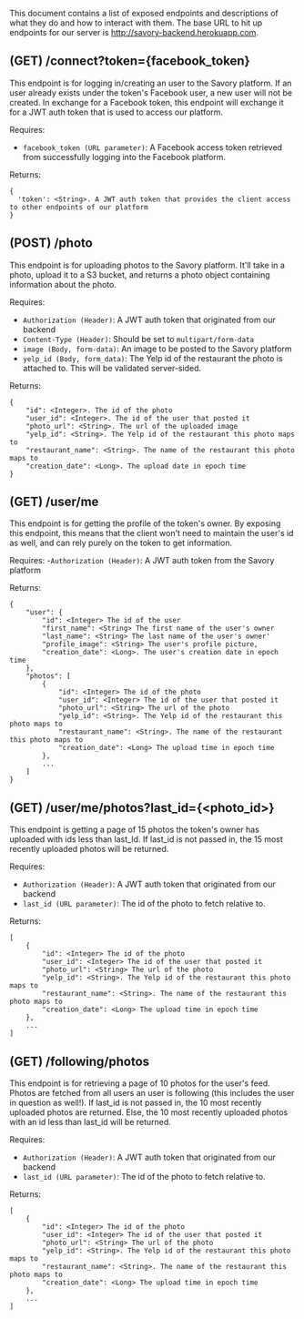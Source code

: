 This document contains a list of exposed endpoints and descriptions of what they do and how to interact with them. The 
base URL to hit up endpoints for our server is http://savory-backend.herokuapp.com. 

## (GET) /connect?token={facebook_token}

This endpoint is for logging in/creating an user to the Savory platform. If an user already exists under the 
token's Facebook user, a new user will not be created. In exchange for a Facebook token, this endpoint will 
exchange it for a JWT auth token that is used to access our platform.

Requires:
- `facebook_token (URL parameter)`: A Facebook access token retrieved from successfully logging into the Facebook platform.

Returns:
```
{
  'token': <String>. A JWT auth token that provides the client access to other endpoints of our platform
}
```

## (POST) /photo

This endpoint is for uploading photos to the Savory platform. It'll take in a photo, upload it to a S3 bucket, and 
returns a photo object containing information about the photo.

Requires:
- `Authorization (Header)`: A JWT auth token that originated from our backend
- `Content-Type (Header)`: Should be set to `multipart/form-data`
- `image (Body, form-data)`: An image to be posted to the Savory platform
- `yelp_id (Body, form_data)`: The Yelp id of the restaurant the photo is attached to. This will be validated 
server-sided.

Returns:
```
{
    "id": <Integer>. The id of the photo
    "user_id": <Integer>. The id of the user that posted it
    "photo_url": <String>. The url of the uploaded image
    "yelp_id": <String>. The Yelp id of the restaurant this photo maps to
    "restaurant_name": <String>. The name of the restaurant this photo maps to
    "creation_date": <Long>. The upload date in epoch time
}
```

## (GET) /user/me

This endpoint is for getting the profile of the token's owner. By exposing this endpoint, this means that the client 
won't need to maintain the user's id as well, and can rely purely on the token to get information.

Requires:
-`Authorization (Header)`: A JWT auth token from the Savory platform

Returns:
```
{
    "user": {
        "id": <Integer> The id of the user
        "first_name": <String> The first name of the user's owner
        "last_name": <String> The last name of the user's owner'
        "profile_image": <String> The user's profile picture,
        "creation_date": <Long>. The user's creation date in epoch time
    },
    "photos": [
        {
            "id": <Integer> The id of the photo
            "user_id": <Integer> The id of the user that posted it
            "photo_url": <String> The url of the photo
            "yelp_id": <String>. The Yelp id of the restaurant this photo maps to
            "restaurant_name": <String>. The name of the restaurant this photo maps to
            "creation_date": <Long> The upload time in epoch time
        },
        ...
    ]
}
```

## (GET) /user/me/photos?last_id={<photo_id>}

This endpoint is getting a page of 15 photos the token's owner has uploaded with ids less than last_Id. If last_id is 
not passed in, the 15 most recently uploaded photos will be returned.

Requires:
- `Authorization (Header)`: A JWT auth token that originated from our backend
- `last_id (URL parameter)`: The id of the photo to fetch relative to.

Returns:
```
[
    {
        "id": <Integer> The id of the photo
        "user_id": <Integer> The id of the user that posted it
        "photo_url": <String> The url of the photo
        "yelp_id": <String>. The Yelp id of the restaurant this photo maps to
        "restaurant_name": <String>. The name of the restaurant this photo maps to
        "creation_date": <Long> The upload time in epoch time
    },
    ...
]
```

## (GET) /following/photos

This endpoint is for retrieving a page of 10 photos for the user's feed. Photos are fetched from all users an
user is following (this includes the user in question as well!). If last_id is not passed in, the 10 most 
recently uploaded photos are returned. Else, the 10 most recently uploaded photos with an id less than last_id will be 
returned.

Requires:
- `Authorization (Header)`: A JWT auth token that originated from our backend
- `last_id (URL parameter)`: The id of the photo to fetch relative to.

Returns:
```
[
    {
        "id": <Integer> The id of the photo
        "user_id": <Integer> The id of the user that posted it
        "photo_url": <String> The url of the photo
        "yelp_id": <String>. The Yelp id of the restaurant this photo maps to
        "restaurant_name": <String>. The name of the restaurant this photo maps to
        "creation_date": <Long> The upload time in epoch time
    },
    ...
]
```